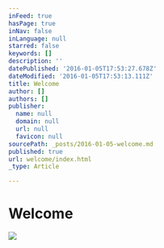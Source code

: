 ```yaml
---
inFeed: true
hasPage: true
inNav: false
inLanguage: null
starred: false
keywords: []
description: ''
datePublished: '2016-01-05T17:53:27.678Z'
dateModified: '2016-01-05T17:53:13.111Z'
title: Welcome
author: []
authors: []
publisher:
  name: null
  domain: null
  url: null
  favicon: null
sourcePath: _posts/2016-01-05-welcome.md
published: true
url: welcome/index.html
_type: Article

---
```

# Welcome
![](https://the-grid-user-content.s3-us-west-2.amazonaws.com/142ac023-6d83-4a6c-8999-c0c3952943f9.png)